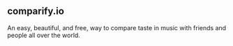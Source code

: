 ## comparify.io

An easy, beautiful, and free, way to compare taste in music with friends and people all over the world.

